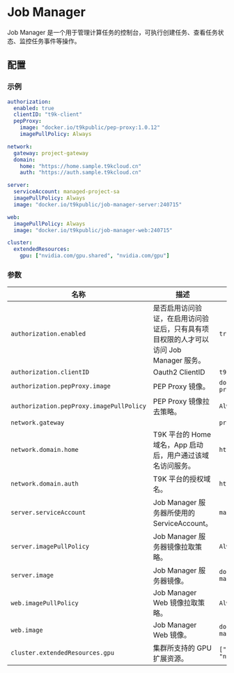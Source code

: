 # Job Manager

Job Manager 是一个用于管理计算任务的控制台，可执行创建任务、查看任务状态、监控任务事件等操作。

## 配置

### 示例

```yaml
authorization:
  enabled: true
  clientID: "t9k-client"
  pepProxy:
    image: "docker.io/t9kpublic/pep-proxy:1.0.12"
    imagePullPolicy: Always

network:
  gateway: project-gateway
  domain:
    home: "https://home.sample.t9kcloud.cn"
    auth: "https://auth.sample.t9kcloud.cn"

server:
  serviceAccount: managed-project-sa
  imagePullPolicy: Always
  image: "docker.io/t9kpublic/job-manager-server:240715"

web:
  imagePullPolicy: Always
  image: "docker.io/t9kpublic/job-manager-web:240715"

cluster:
  extendedResources:
    gpu: ["nvidia.com/gpu.shared", "nvidia.com/gpu"]
```

### 参数

| 名称                                     | 描述                                                                                  | 值                                              |
| ---------------------------------------- | ------------------------------------------------------------------------------------- | ----------------------------------------------- |
| `authorization.enabled`                  | 是否启用访问验证，在启用访问验证后，只有具有项目权限的人才可以访问 Job Manager 服务。 | `true`                                          |
| `authorization.clientID`                 | Oauth2 ClientID                                                                       | `t9k-client`                                    |
| `authorization.pepProxy.image`           | PEP Proxy 镜像。                                                                      | `docker.io/t9kpublic/pep-proxy:1.0.12`          |
| `authorization.pepProxy.imagePullPolicy` | PEP Proxy 镜像拉去策略。                                                              | `Always`                                        |
| `network.gateway`                        |                                                                                       | `project-gateway`                               |
| `network.domain.home`                    | T9K 平台的 Home 域名，App 启动后，用户通过该域名访问服务。                            | `https://home.sample.t9kcloud.cn`              |
| `network.domain.auth`                    | T9K 平台的授权域名。                                                                  | `https://auth.sample.t9kcloud.cn`              |
| `server.serviceAccount`                  | Job Manager 服务器所使用的 ServiceAccount。                                           | `managed-project-sa`                            |
| `server.imagePullPolicy`                 | Job Manager 服务器镜像拉取策略。                                                      | `Always`                                        |
| `server.image`                           | Job Manager 服务器镜像。                                                              | `docker.io/t9kpublic/job-manager-server:240715` |
| `web.imagePullPolicy`                    | Job Manager Web 镜像拉取策略。                                                        | `Always`                                        |
| `web.image`                              | Job Manager Web 镜像。                                                                | `docker.io/t9kpublic/job-manager-web:240715`    |
| `cluster.extendedResources.gpu`          | 集群所支持的 GPU 扩展资源。                                                           | `["nvidia.com/gpu.shared", "nvidia.com/gpu"]`   |
